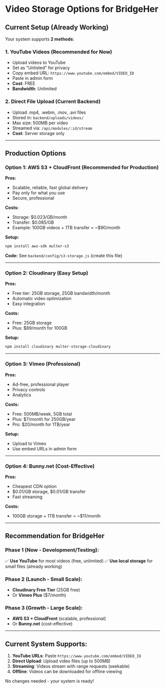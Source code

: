 # Video Storage Options for BridgeHer

## Current Setup (Already Working)
Your system supports **2 methods**:

### 1. YouTube Videos (Recommended for Now)
- Upload videos to YouTube
- Set as "Unlisted" for privacy
- Copy embed URL: `https://www.youtube.com/embed/VIDEO_ID`
- Paste in admin form
- **Cost**: FREE
- **Bandwidth**: Unlimited

### 2. Direct File Upload (Current Backend)
- Upload .mp4, .webm, .mov, .avi files
- Stored in: `backend/uploads/videos/`
- Max size: 500MB per video
- Streamed via: `/api/modules/:id/stream`
- **Cost**: Server storage only

---

## Production Options

### Option 1: AWS S3 + CloudFront (Recommended for Production)

**Pros:**
- Scalable, reliable, fast global delivery
- Pay only for what you use
- Secure, professional

**Costs:**
- Storage: $0.023/GB/month
- Transfer: $0.085/GB
- Example: 100GB videos + 1TB transfer = ~$90/month

**Setup:**
```bash
npm install aws-sdk multer-s3
```

**Code:** See `backend/config/s3-storage.js` (create this file)

---

### Option 2: Cloudinary (Easy Setup)

**Pros:**
- Free tier: 25GB storage, 25GB bandwidth/month
- Automatic video optimization
- Easy integration

**Costs:**
- Free: 25GB storage
- Plus: $89/month for 100GB

**Setup:**
```bash
npm install cloudinary multer-storage-cloudinary
```

---

### Option 3: Vimeo (Professional)

**Pros:**
- Ad-free, professional player
- Privacy controls
- Analytics

**Costs:**
- Free: 500MB/week, 5GB total
- Plus: $7/month for 250GB/year
- Pro: $20/month for 1TB/year

**Setup:**
- Upload to Vimeo
- Use embed URLs in admin form

---

### Option 4: Bunny.net (Cost-Effective)

**Pros:**
- Cheapest CDN option
- $0.01/GB storage, $0.01/GB transfer
- Fast streaming

**Costs:**
- 100GB storage + 1TB transfer = ~$11/month

---

## Recommendation for BridgeHer

### Phase 1 (Now - Development/Testing):
✅ **Use YouTube** for most videos (free, unlimited)
✅ **Use local storage** for small files (already working)

### Phase 2 (Launch - Small Scale):
- **Cloudinary Free Tier** (25GB free)
- Or **Vimeo Plus** ($7/month)

### Phase 3 (Growth - Large Scale):
- **AWS S3 + CloudFront** (scalable, professional)
- Or **Bunny.net** (cost-effective)

---

## Current System Supports:

1. **YouTube URLs**: Paste `https://www.youtube.com/embed/VIDEO_ID`
2. **Direct Upload**: Upload video files (up to 500MB)
3. **Streaming**: Videos stream with range requests (seekable)
4. **Offline**: Videos can be downloaded for offline viewing

No changes needed - your system is ready!

